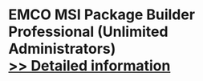 # EMCO MSI Package Builder Professional (Unlimited Administrators)<br />[>> Detailed information](https://secure.shareit.com/shareit/product.html?productid=300588833&affiliateid=200057808)